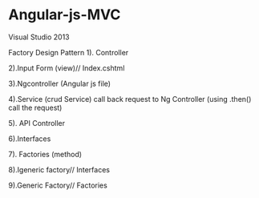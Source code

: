 # Angular-js-MVC
Visual Studio 2013

Factory Design Pattern
1). Controller

2).Input Form (view)// Index.cshtml

3).Ngcontroller (Angular js file)

4).Service (crud Service) call back request to Ng Controller (using .then() call the request)

5). API Controller

6).Interfaces

7). Factories (method)

8).Igeneric factory// Interfaces

9).Generic Factory// Factories

